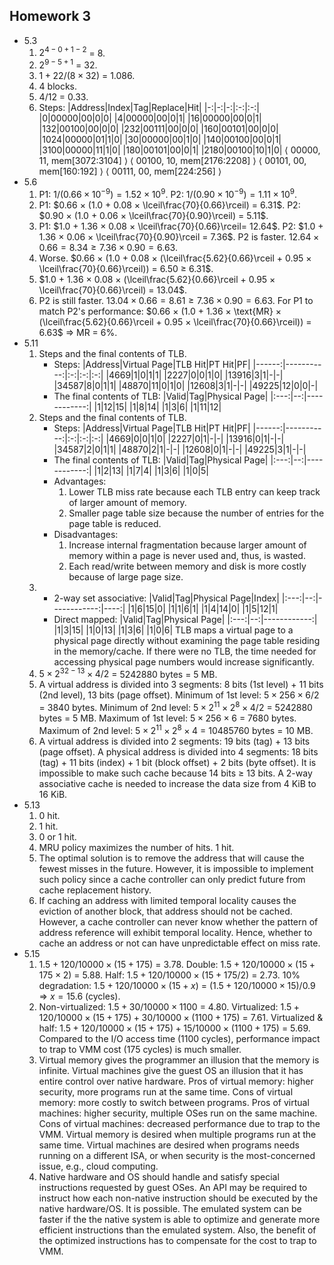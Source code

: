 ## Homework 3

- 5.3
    1. $2^{4-0+1-2}$ = 8.
    2. $2^{9-5+1}$ = 32.
    3. $1 + 22 / (8 × 32)$ = 1.086.
    4. 4 blocks.
    5. $4 / 12$ = 0.33.
    6. Steps:
        |Address|Index|Tag|Replace|Hit|
        |-:|-:|-:|:-:|:-:|
        |0|00000|00|0|0|
        |4|00000|00|0|1|
        |16|00000|00|0|1|
        |132|00100|00|0|0|
        |232|00111|00|0|0|
        |160|00101|00|0|0|
        |1024|00000|01|1|0|
        |30|00000|00|1|0|
        |140|00100|00|0|1|
        |3100|00000|11|1|0|
        |180|00101|00|0|1|
        |2180|00100|10|1|0|
        ⟨ 00000, 11, mem[3072:3104] ⟩
        ⟨ 00100, 10, mem[2176:2208] ⟩
        ⟨ 00101, 00, mem[160:192] ⟩
        ⟨ 00111, 00, mem[224:256] ⟩
- 5.6
    1. P1: $1/ (0.66 × 10^{-9}) = 1.52 × 10^9$.
        P2: $1/ (0.90 × 10^{-9}) = 1.11 × 10^9$.
    2. P1: $0.66 × (1.0 + 0.08 × \lceil\frac{70}{0.66}\rceil) = 6.31$.
        P2: $0.90 × (1.0 + 0.06 × \lceil\frac{70}{0.90}\rceil) = 5.11$.
    3. P1: $1.0 + 1.36 × 0.08 × \lceil\frac{70}{0.66}\rceil= 12.64$.
        P2: $1.0 + 1.36 × 0.06 × \lceil\frac{70}{0.90}\rceil = 7.36$.
        P2 is faster. $12.64 × 0.66 = 8.34 ≥ 7.36 × 0.90 = 6.63$.
    4. Worse. $0.66 × (1.0 + 0.08 × (\lceil\frac{5.62}{0.66}\rceil + 0.95 × \lceil\frac{70}{0.66}\rceil)) = 6.50 ≥ 6.31$.
    5. $1.0 + 1.36 × 0.08 × (\lceil\frac{5.62}{0.66}\rceil + 0.95 × \lceil\frac{70}{0.66}\rceil) = 13.04$.
    6. P2 is still faster. $13.04 × 0.66 = 8.61 ≥ 7.36 × 0.90 = 6.63$.
        For P1 to match P2's performance:
        $0.66 × (1.0 + 1.36 × \text{MR} × (\lceil\frac{5.62}{0.66}\rceil + 0.95 × \lceil\frac{70}{0.66}\rceil)) = 6.63$
        &rArr; MR = 6%.
- 5.11
    1. Steps and the final contents of TLB.
        - Steps:
            |Address|Virtual Page|TLB Hit|PT Hit|PF|
            |------:|-----------:|:-:|:-:|:-:|
            |4669|1|0|1|1|
            |2227|0|0|1|0|
            |13916|3|1|-|-|
            |34587|8|0|1|1|
            |48870|11|0|1|0|
            |12608|3|1|-|-|
            |49225|12|0|0|-|
        - The final contents of TLB:
            |Valid|Tag|Physical Page|
            |:---:|--:|------------:|
            |1|12|15|
            |1|8|14|
            |1|3|6|
            |1|11|12|
    2. Steps and the final contents of TLB.
        - Steps:
            |Address|Virtual Page|TLB Hit|PT Hit|PF|
            |------:|-----------:|:-:|:-:|:-:|
            |4669|0|0|1|0|
            |2227|0|1|-|-|
            |13916|0|1|-|-|
            |34587|2|0|1|1|
            |48870|2|1|-|-|
            |12608|0|1|-|-|
            |49225|3|1|-|-|
        - The final contents of TLB:
            |Valid|Tag|Physical Page|
            |:---:|--:|------------:|
            |1|2|13|
            |1|7|4|
            |1|3|6|
            |1|0|5|
        - Advantages:
            1. Lower TLB miss rate because each TLB entry can keep track of larger amount of memory.
            2. Smaller page table size because the number of entries for the page table is reduced.
        - Disadvantages:
            1. Increase internal fragmentation because larger amount of memory within a page is never used and, thus, is wasted.
            2. Each read/write between memory and disk is more costly because of large page size.
    3. 
        - 2-way set associative:
            |Valid|Tag|Physical Page|Index|
            |:---:|--:|------------:|----:|
            |1|6|15|0|
            |1|1|6|1|
            |1|4|14|0|
            |1|5|12|1|
        - Direct mapped:
            |Valid|Tag|Physical Page|
            |:---:|--:|------------:|
            |1|3|15|
            |1|0|13|
            |1|3|6|
            |1|0|6|
        TLB maps a virtual page to a physical page directly without examining the page table residing in the memory/cache.
        If there were no TLB, the time needed for accessing physical page numbers would increase significantly.
    4. $5 × 2^{32-13} × 4 / 2$ = 5242880 bytes = 5 MB.
    5. A virtual address is divided into 3 segments: 8 bits (1st level) + 11 bits (2nd level), 13 bits (page offset).
        Minimum of 1st level: $5 × 256 × 6 / 2$ = 3840 bytes.
        Minimum of 2nd level: $5 × 2^{11} × 2^8 × 4 / 2$ = 5242880 bytes = 5 MB.
        Maximum of 1st level: $5 × 256 × 6$ = 7680 bytes.
        Maximum of 2nd level: $5 × 2^{11} × 2^8 × 4$ = 10485760 bytes = 10 MB.
    6. A virtual address is divided into 2 segments: 19 bits (tag) + 13 bits (page offset).
        A physical address is divided into 4 segments: 18 bits (tag) + 11 bits (index) + 1 bit (block offset) + 2 bits (byte offset).
        It is impossible to make such cache because 14 bits ≥ 13 bits.
        A 2-way associative cache is needed to increase the data size from 4 KiB to 16 KiB.
- 5.13
    1. 0 hit.
    2. 1 hit.
    3. 0 or 1 hit.
    4. MRU policy maximizes the number of hits. 1 hit.
    5. The optimal solution is to remove the address that will cause the fewest misses in the future. However, it is impossible to implement such policy since a cache controller can only predict future from cache replacement history.
    6. If caching an address with limited temporal locality causes the eviction of another block, that address should not be cached. However, a cache controller can never know whether the pattern of address reference will exhibit temporal locality. Hence, whether to cache an address or not can have unpredictable effect on miss rate.
- 5.15
    1. $1.5 + 120 / 10000 × (15 + 175)$ = 3.78.
        Double: $1.5 + 120 / 10000 × (15 + 175 × 2)$ = 5.88.
        Half: $1.5 + 120 / 10000 × (15 + 175 / 2)$ = 2.73.
        10% degradation: $1.5 + 120 / 10000 × (15 + x)$ = $(1.5 + 120 / 10000 × 15) / 0.9$ &rArr; $x = 15.6$ (cycles).
    2. Non-virtualized: $1.5 + 30/10000 × 1100$ = 4.80.
        Virtualized: $1.5 + 120/10000 × (15 + 175) + 30/10000 × (1100 + 175)$ = 7.61.
        Virtualized & half: $1.5 + 120/10000 × (15 + 175) + 15/10000 × (1100 + 175)$ = 5.69.
        Compared to the I/O access time (1100 cycles), performance impact to trap to VMM cost (175 cycles) is much smaller.
    3. Virtual memory gives the programmer an illusion that the memory is infinite. Virtual machines give the guest OS an illusion that it has entire control over native hardware.
        Pros of virtual memory: higher security, more programs run at the same time.
        Cons of virtual memory: more costly to switch between programs.
        Pros of virtual machines: higher security, multiple OSes run on the same machine.
        Cons of virtual machines: decreased performance due to trap to the VMM.
        Virtual memory is desired when multiple programs run at the same time.
        Virtual machines are desired when programs needs running on a different ISA, or when security is the most-concerned issue, e.g., cloud computing.
    4. Native hardware and OS should handle and satisfy special instructions requested by guest OSes. An API may be required to instruct how each non-native instruction should be executed by the native hardware/OS.
        It is possible. The emulated system can be faster if the the native system is able to optimize and generate more efficient instructions than the emulated system. Also, the benefit of the optimized instructions has to compensate for the cost to trap to VMM.
